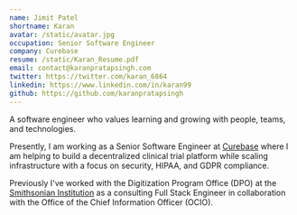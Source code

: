 ```yaml
---
name: Jimit Patel
shortname: Karan
avatar: /static/avatar.jpg
occupation: Senior Software Engineer
company: Curebase
resume: /static/Karan_Resume.pdf
email: contact@karanpratapsingh.com
twitter: https://twitter.com/karan_6864
linkedin: https://www.linkedin.com/in/karan99
github: https://github.com/karanpratapsingh
---
```


A software engineer who values learning and growing with people, teams, and technologies.

Presently, I am working as a Senior Software Engineer at [Curebase](https://www.curebase.com) where I am helping to build a decentralized clinical trial platform while scaling infrastructure with a focus on security, HIPAA, and GDPR compliance.

Previously I've worked with the Digitization Program Office (DPO) at the [Smithsonian Institution](https://www.si.edu) as a consulting Full Stack Engineer in collaboration with the Office of the Chief Information Officer (OCIO).
